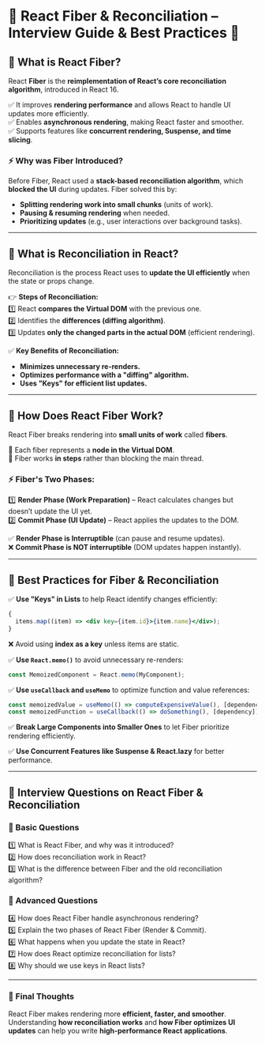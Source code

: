 # **🔹 React Fiber & Reconciliation – Interview Guide & Best Practices 🚀**

## **📌 What is React Fiber?**

React **Fiber** is the **reimplementation of React’s core reconciliation algorithm**, introduced in React 16.

✅ It improves **rendering performance** and allows React to handle UI updates more efficiently.  
✅ Enables **asynchronous rendering**, making React faster and smoother.  
✅ Supports features like **concurrent rendering, Suspense, and time slicing**.

### **⚡ Why was Fiber Introduced?**

Before Fiber, React used a **stack-based reconciliation algorithm**, which **blocked the UI** during updates. Fiber solved this by:

- **Splitting rendering work into small chunks** (units of work).
- **Pausing & resuming rendering** when needed.
- **Prioritizing updates** (e.g., user interactions over background tasks).

---

## **📌 What is Reconciliation in React?**

Reconciliation is the process React uses to **update the UI efficiently** when the state or props change.

👉 **Steps of Reconciliation:**  
1️⃣ React **compares the Virtual DOM** with the previous one.  
2️⃣ Identifies the **differences (diffing algorithm)**.  
3️⃣ Updates **only the changed parts in the actual DOM** (efficient rendering).

✅ **Key Benefits of Reconciliation:**

- **Minimizes unnecessary re-renders.**
- **Optimizes performance with a "diffing" algorithm.**
- **Uses "Keys" for efficient list updates.**

---

## **📌 How Does React Fiber Work?**

React Fiber breaks rendering into **small units of work** called **fibers**.

🔹 Each fiber represents a **node in the Virtual DOM**.  
🔹 Fiber works **in steps** rather than blocking the main thread.

### **⚡ Fiber's Two Phases:**

1️⃣ **Render Phase (Work Preparation)** – React calculates changes but doesn’t update the UI yet.  
2️⃣ **Commit Phase (UI Update)** – React applies the updates to the DOM.

✅ **Render Phase is Interruptible** (can pause and resume updates).  
❌ **Commit Phase is NOT interruptible** (DOM updates happen instantly).

---

## **📌 Best Practices for Fiber & Reconciliation**

✅ **Use "Keys" in Lists** to help React identify changes efficiently:

```jsx
{
  items.map((item) => <div key={item.id}>{item.name}</div>);
}
```

❌ Avoid using **index as a key** unless items are static.

✅ **Use `React.memo()`** to avoid unnecessary re-renders:

```jsx
const MemoizedComponent = React.memo(MyComponent);
```

✅ **Use `useCallback` and `useMemo`** to optimize function and value references:

```jsx
const memoizedValue = useMemo(() => computeExpensiveValue(), [dependency]);
const memoizedFunction = useCallback(() => doSomething(), [dependency]);
```

✅ **Break Large Components into Smaller Ones** to let Fiber prioritize rendering efficiently.

✅ **Use Concurrent Features like Suspense & React.lazy** for better performance.

---

## **📌 Interview Questions on React Fiber & Reconciliation**

### **🔹 Basic Questions**

1️⃣ What is React Fiber, and why was it introduced?  
2️⃣ How does reconciliation work in React?  
3️⃣ What is the difference between Fiber and the old reconciliation algorithm?

### **🔹 Advanced Questions**

4️⃣ How does React Fiber handle asynchronous rendering?  
5️⃣ Explain the two phases of React Fiber (Render & Commit).  
6️⃣ What happens when you update the state in React?  
7️⃣ How does React optimize reconciliation for lists?  
8️⃣ Why should we use keys in React lists?

---

### **🚀 Final Thoughts**

React Fiber makes rendering more **efficient, faster, and smoother**.  
Understanding **how reconciliation works** and **how Fiber optimizes UI updates** can help you write **high-performance React applications**.
